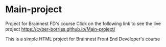 # Main-project
Project for Brainnest FD's course
Click on the following link to see the live project
https://cyber-borries.github.io/Main-project/

This is a simple HTML project for Brainnest Front End Developer's course
